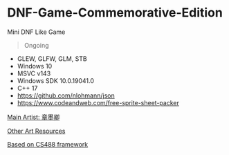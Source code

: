 # DNF-Game-Commemorative-Edition
Mini DNF Like Game

> Ongoing
- GLEW, GLFW, GLM, STB
- Windows 10
- MSVC v143
- Windows SDK 10.0.19041.0
- C++ 17
- https://github.com/nlohmann/json
- https://www.codeandweb.com/free-sprite-sheet-packer

[Main Artist: 章墨卿](http://huashilm.com/u/120434/art) <br>

[Other Art Resources](https://www.aigei.com/view/63206-30666838.html) <br>

[Based on CS488 framework](https://student.cs.uwaterloo.ca/~cs488/Spring2022/)